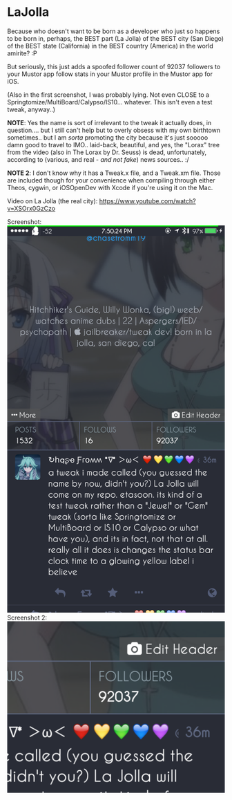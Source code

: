 # LaJolla

Because who doesn't want to be born as a developer who just so happens to be born in, perhaps, the BEST part (La Jolla) of the BEST city (San Diego) of the BEST state (California) in the BEST country (America) in the world amirite? :P

But seriously, this just adds a spoofed follower count of 92037 followers to your Mustor app follow stats in your Mustor profile in the Mustor app for iOS.

(Also in the first screenshot, I was probably lying. Not even CLOSE to a Springtomize/MultiBoard/Calypso/IS10... whatever. This isn't even a test tweak, anyway..)

**NOTE**: Yes the name is sort of irrelevant to the tweak it actually does, in question.... but I still can't help but to overly obsess with my own birthtown sometimes.. but I am *sorta* promoting the city because it's just sooooo damn good to travel to IMO.. laid-back, beautiful, and yes, the "Lorax" tree from the video (also in The Lorax by Dr. Seuss) is dead, unfortunately, according to (various, and real - *and not fake*) news sources.. :/

**NOTE 2**: I don't know why it has a Tweak.x file, and a Tweak.xm file. Those are included though for your convenience when compiling through either Theos, cygwin, or iOSOpenDev with Xcode if you're using it on the Mac.

Video on La Jolla (the real city): https://www.youtube.com/watch?v=XSOrx0GzCzo

Screenshot: ![alt](screenshot_la_jolla_tweak.png)
Screenshot 2: ![alt](screenshot_la_jolla_tweak_2.png)
